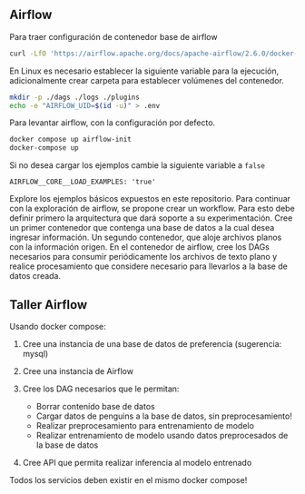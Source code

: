 
## Airflow

Para traer configuración de contenedor base de airflow

```bash
curl -LfO 'https://airflow.apache.org/docs/apache-airflow/2.6.0/docker-compose.yaml'
```

En Linux es necesario establecer la siguiente variable para la ejecución, adicionalmente crear carpeta para establecer volúmenes del contenedor.

```bash
mkdir -p ./dags ./logs ./plugins
echo -e "AIRFLOW_UID=$(id -u)" > .env
```

Para levantar airflow, con la configuración por defecto.

```bash
docker compose up airflow-init
docker-compose up
```


Si no desea cargar los ejemplos cambie la siguiente variable a `false`

```
AIRFLOW__CORE__LOAD_EXAMPLES: 'true'
```

Explore los ejemplos básicos expuestos en este repositorio.
Para continuar con la exploración de airflow, se propone crear un workflow. Para esto debe definir primero la arquitectura que dará soporte a su experimentación. Cree un primer contenedor que contenga una base de datos a la cual desea ingresar información. Un segundo contenedor, que aloje archivos planos con la información origen. En el contenedor de airflow, cree los DAGs necesarios para consumir periódicamente los archivos de texto plano y realice procesamiento que considere necesario para llevarlos a la base de datos creada.

## Taller Airflow

Usando docker compose:

1. Cree una instancia de una base de datos de preferencia (sugerencia: mysql)

2. Cree una instancia de Airflow

3. Cree los DAG necesarios que le permitan:
	- Borrar contenido base de datos
    - Cargar datos de penguins a la base de datos, sin preprocesamiento!
	- Realizar preprocesamiento para entrenamiento de modelo
	- Realizar entrenamiento de modelo usando datos preprocesados de la base de datos 
4. Cree API que permita realizar inferencia al modelo entrenado

Todos los servicios deben existir en el mismo docker compose!
